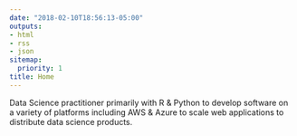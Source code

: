 ```yaml
---
date: "2018-02-10T18:56:13-05:00"
outputs:
- html
- rss
- json
sitemap:
  priority: 1
title: Home
---
```

Data Science practitioner primarily with R & Python to develop software on a variety of platforms including AWS & Azure to scale web applications to distribute data science products.
